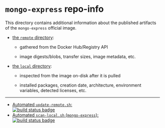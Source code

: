 # `mongo-express` repo-info

This directory contains additional information about the published artifacts of the `mongo-express` official image.

-	[the `remote` directory](remote/):

	-	gathered from the Docker Hub/Registry API

	-	image digests/blobs, transfer sizes, image metadata, etc.

-	[the `local` directory](local/):

	-	inspected from the image on-disk after it is pulled

	-	installed packages, creation date, architecture, environment variables, detected licenses, etc.

---

-	[Automated `update-remote.sh`:  
	![build status badge](https://doi-janky.infosiftr.net/job/repo-info/job/remote/badge/icon)](https://doi-janky.infosiftr.net/job/repo-info/job/remote/)
-	[Automated `scan-local.sh` (`mongo-express`):  
	![build status badge](https://doi-janky.infosiftr.net/job/repo-info/job/local/job/mongo-express/badge/icon)](https://doi-janky.infosiftr.net/job/repo-info/job/local/job/mongo-express)
